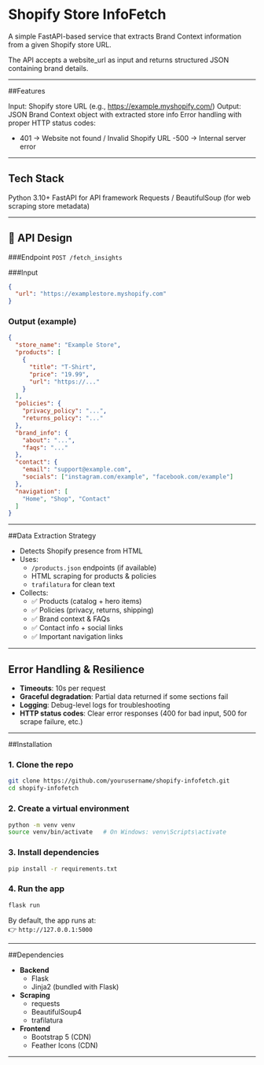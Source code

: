 # Shopify Store InfoFetch

A simple FastAPI-based service that extracts Brand Context information from a given Shopify store URL.

The API accepts a website_url as input and returns structured JSON containing brand details.

---

##Features

Input: Shopify store URL (e.g., https://example.myshopify.com/)
Output: JSON Brand Context object with extracted store info
Error handling with proper HTTP status codes:
- 401 → Website not found / Invalid Shopify URL
-500 → Internal server error

---

## Tech Stack

Python 3.10+
FastAPI for API framework
Requests / BeautifulSoup (for web scraping store metadata)

---
## 🔗 API Design

###Endpoint
`POST /fetch_insights`

###Input
```json
{
  "url": "https://examplestore.myshopify.com"
}
```

### Output (example)
```json
{
  "store_name": "Example Store",
  "products": [
    {
      "title": "T-Shirt",
      "price": "19.99",
      "url": "https://..."
    }
  ],
  "policies": {
    "privacy_policy": "...",
    "returns_policy": "..."
  },
  "brand_info": {
    "about": "...",
    "faqs": "..."
  },
  "contact": {
    "email": "support@example.com",
    "socials": ["instagram.com/example", "facebook.com/example"]
  },
  "navigation": [
    "Home", "Shop", "Contact"
  ]
}
```

---

##Data Extraction Strategy

- Detects Shopify presence from HTML
- Uses:
  - `/products.json` endpoints (if available)
  - HTML scraping for products & policies
  - `trafilatura` for clean text
- Collects:
  - ✅ Products (catalog + hero items)  
  - ✅ Policies (privacy, returns, shipping)  
  - ✅ Brand context & FAQs  
  - ✅ Contact info + social links  
  - ✅ Important navigation links  

---

## Error Handling & Resilience

- **Timeouts**: 10s per request  
- **Graceful degradation**: Partial data returned if some sections fail  
- **Logging**: Debug-level logs for troubleshooting  
- **HTTP status codes**: Clear error responses (400 for bad input, 500 for scrape failure, etc.)  

---

##Installation

### 1. Clone the repo
```bash
git clone https://github.com/yourusername/shopify-infofetch.git
cd shopify-infofetch
```

### 2. Create a virtual environment
```bash
python -m venv venv
source venv/bin/activate   # On Windows: venv\Scripts\activate
```

### 3. Install dependencies
```bash
pip install -r requirements.txt
```

### 4. Run the app
```bash
flask run
```

By default, the app runs at:  
👉 `http://127.0.0.1:5000`

---

##Dependencies

- **Backend**
  - Flask
  - Jinja2 (bundled with Flask)
- **Scraping**
  - requests
  - BeautifulSoup4
  - trafilatura
- **Frontend**
  - Bootstrap 5 (CDN)
  - Feather Icons (CDN)

---
